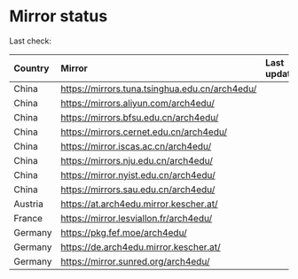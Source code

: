 <script src="./time.js"></script>
# Mirror status
Last check: <script type="text/javascript">localize(1721359458.6005244);</script>

|Country|Mirror|Last update|
|:------|:-----|:----------|
|China|https://mirrors.tuna.tsinghua.edu.cn/arch4edu/|<script type="text/javascript">localize(1721327743);</script>|
|China|https://mirrors.aliyun.com/arch4edu/|<script type="text/javascript">localize(1721327743);</script>|
|China|https://mirrors.bfsu.edu.cn/arch4edu/|<script type="text/javascript">localize(1721327743);</script>|
|China|https://mirrors.cernet.edu.cn/arch4edu/|<script type="text/javascript">localize(1721327743);</script>|
|China|https://mirror.iscas.ac.cn/arch4edu/|<script type="text/javascript">localize(1721327743);</script>|
|China|https://mirrors.nju.edu.cn/arch4edu/|<script type="text/javascript">localize(1721241925);</script>|
|China|https://mirror.nyist.edu.cn/arch4edu/|<script type="text/javascript">localize(1721284507);</script>|
|China|https://mirrors.sau.edu.cn/arch4edu/|<script type="text/javascript">localize(1721327743);</script>|
|Austria|https://at.arch4edu.mirror.kescher.at/|<script type="text/javascript">localize(1721327743);</script>|
|France|https://mirror.lesviallon.fr/arch4edu/|<script type="text/javascript">localize(1721327743);</script>|
|Germany|https://pkg.fef.moe/arch4edu/|<script type="text/javascript">localize(1721327743);</script>|
|Germany|https://de.arch4edu.mirror.kescher.at/|<script type="text/javascript">localize(1721327743);</script>|
|Germany|https://mirror.sunred.org/arch4edu/|<script type="text/javascript">localize(1721327743);</script>|

<script src="./tablefilter/tablefilter.js"></script>
<script src="./table.js"></script>